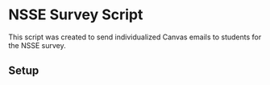 # NSSE Survey Script

This script was created to send individualized Canvas emails to students for the NSSE survey.

## Setup
